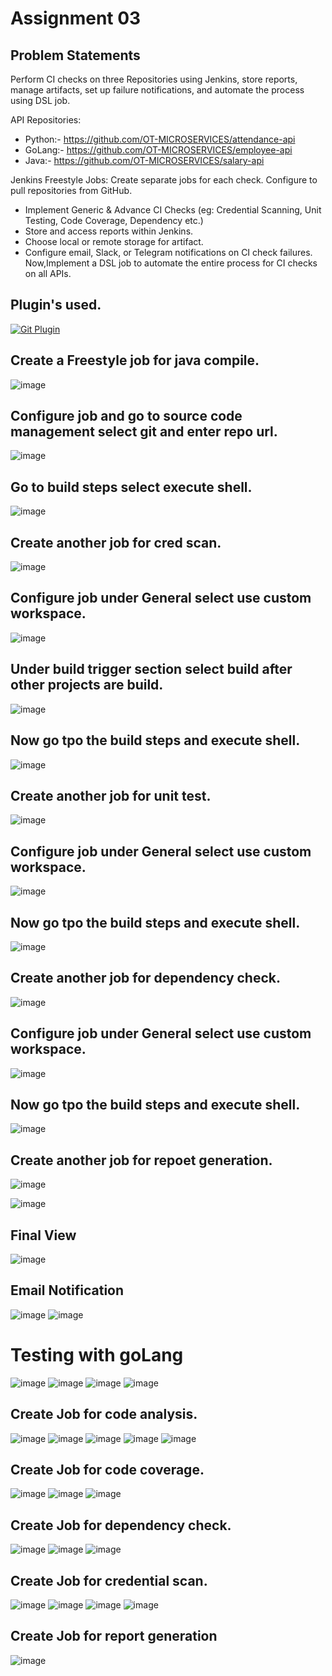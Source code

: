 # Assignment 03

##  Problem Statements

Perform CI checks on three Repositories using Jenkins, store reports, manage artifacts, set up failure notifications, and automate the process using DSL job.

API Repositories:

- Python:- https://github.com/OT-MICROSERVICES/attendance-api
- GoLang:- https://github.com/OT-MICROSERVICES/employee-api
- Java:- https://github.com/OT-MICROSERVICES/salary-api

Jenkins Freestyle Jobs:
Create separate jobs for each check.
Configure to pull repositories from GitHub.
- Implement Generic & Advance CI Checks (eg: Credential Scanning, Unit Testing, Code Coverage, Dependency etc.)
- Store and access reports within Jenkins.
- Choose local or remote storage for artifact.
- Configure email, Slack, or Telegram notifications on CI check failures.
Now,Implement a DSL job to automate the entire process for CI checks on all APIs.

## Plugin's  used.

[![Git Plugin](https://img.shields.io/badge/Git-green.svg)](https://plugins.jenkins.io/git/)

## Create a Freestyle job for java compile.
![image](https://github.com/Kiran-dehlikar/test/assets/104997588/7a2d2659-f136-4cd6-a27f-06ed5afadf8d)

## Configure job and go to source code management select git and enter repo url.
![image](https://github.com/Kiran-dehlikar/test/assets/104997588/0a2de911-d827-4341-ab8f-95e0ae356dbb)

## Go to build steps select execute shell. 
![image](https://github.com/Kiran-dehlikar/test/assets/104997588/3816abbe-18cc-4136-9068-b3ecb8c5eafb)

## Create another job for cred scan.
![image](https://github.com/Kiran-dehlikar/test/assets/104997588/8806b7b9-0c1c-4374-99a0-f349865452b4)

## Configure job under General select use custom workspace.
![image](https://github.com/Kiran-dehlikar/test/assets/104997588/d4d465ef-1aed-4ddf-a5a0-3fdf8f7e60eb)

## Under build trigger section select build after other projects are build. 
![image](https://github.com/Kiran-dehlikar/test/assets/104997588/49bafb6d-fb8b-4289-83a0-1dbdd66ce4e6)

## Now go tpo the build steps and execute shell.
![image](https://github.com/Kiran-dehlikar/test/assets/104997588/8b4dca84-b762-406d-9623-586b729a3b47)

## Create another job for unit test.

![image](https://github.com/Kiran-dehlikar/test/assets/104997588/e8d6a9f1-baac-4400-8c0b-a9b3bb82b971)

## Configure job under General select use custom workspace.
![image](https://github.com/Kiran-dehlikar/test/assets/104997588/ea3158c4-76a5-4ff5-a4fc-9dd75ab41ad9)

## Now go tpo the build steps and execute shell.
![image](https://github.com/Kiran-dehlikar/test/assets/104997588/05f5bdc5-326e-42a5-a6c3-81343b7abc2b)

## Create another job for dependency check.
![image](https://github.com/Kiran-dehlikar/test/assets/104997588/724ca579-f8a0-4826-b509-b6474671593c)

## Configure job under General select use custom workspace.
![image](https://github.com/Kiran-dehlikar/test/assets/104997588/dd120fdf-390d-4cae-8f30-6a443a186f4c)

## Now go tpo the build steps and execute shell.
![image](https://github.com/Kiran-dehlikar/test/assets/104997588/379f29f6-a76e-4ab2-9e9e-7d4191e36934)

## Create another job for repoet generation.
![image](https://github.com/Kiran-dehlikar/test/assets/104997588/fc4eb058-adf2-429d-9477-cf852655c9c8)

![image](https://github.com/Kiran-dehlikar/test/assets/104997588/6109d40c-38f9-406d-9e6b-929658dbaaa6)

## Final View
![image](https://github.com/Kiran-dehlikar/test/assets/104997588/b83abe69-9338-40bb-8fe8-006b4585c75c)

## Email Notification
![image](https://github.com/Kiran-dehlikar/test/assets/104997588/01c1c619-15cc-47e2-ae78-da02e0867f0d)
![image](https://github.com/Kiran-dehlikar/test/assets/104997588/218f662b-264b-4006-88d2-5f94386a8207)

# Testing with goLang

![image](https://github.com/Kiran-dehlikar/test/assets/104997588/28a1ae5b-420d-4b82-93f4-b1c117a7a61b)
![image](https://github.com/Kiran-dehlikar/test/assets/104997588/ee1643a6-67d9-4157-bcd0-751cf7b75219)
![image](https://github.com/Kiran-dehlikar/test/assets/104997588/ec2546ff-467c-474c-9687-553f5da19424)
![image](https://github.com/Kiran-dehlikar/test/assets/104997588/a2d66ea5-3ad5-4d6e-8b91-24fed6c41921)

## Create Job for code analysis.
![image](https://github.com/Kiran-dehlikar/test/assets/104997588/e9d6a4eb-136f-4907-a9bb-c17e2f524b67)
![image](https://github.com/Kiran-dehlikar/test/assets/104997588/5b074cae-7069-4038-9dae-81d2f1af1889)
![image](https://github.com/Kiran-dehlikar/test/assets/104997588/655c535e-a8cf-417d-b19f-e91b252b2da4)
![image](https://github.com/Kiran-dehlikar/test/assets/104997588/a6d272b4-f75f-4c60-8462-fa6844e79646)
![image](https://github.com/Kiran-dehlikar/test/assets/104997588/815af508-292c-464d-82ac-75521166dedc)

## Create Job for code coverage.
![image](https://github.com/Kiran-dehlikar/test/assets/104997588/9b64d57b-f0fe-49e7-aded-156ab7eacea2)
![image](https://github.com/Kiran-dehlikar/test/assets/104997588/134c02a6-3c82-48ea-8af6-f7491a759221)
![image](https://github.com/Kiran-dehlikar/test/assets/104997588/801df304-61b2-4c0e-a9e1-2a04369ac77a)

## Create Job for dependency check.
![image](https://github.com/Kiran-dehlikar/test/assets/104997588/67fcde37-33c1-4ba6-9307-8f05584c2d1d)
![image](https://github.com/Kiran-dehlikar/test/assets/104997588/08408a9b-8ee3-4fcc-b6b1-8c77e37e72bc)
![image](https://github.com/Kiran-dehlikar/test/assets/104997588/c704af8b-67b7-4b82-a25a-a5518ccf649c)

## Create Job for credential scan.
![image](https://github.com/Kiran-dehlikar/test/assets/104997588/399d7e07-1128-4cb5-b59d-d9d127b771a0)
![image](https://github.com/Kiran-dehlikar/test/assets/104997588/83e2d9e4-3b24-408e-8f01-8e37a89605d3)
![image](https://github.com/Kiran-dehlikar/test/assets/104997588/c4c7d40e-24ad-4ac8-b12a-9f74737a46cb)
![image](https://github.com/Kiran-dehlikar/test/assets/104997588/8d554ad0-3f44-4fe2-8e4f-e7ab21e6081d)


## Create Job for report generation
![image](https://github.com/Kiran-dehlikar/test/assets/104997588/cdf97e6b-4cf8-487c-a676-f6588ecc8572)
